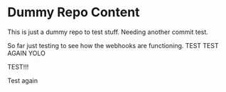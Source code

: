 # Dummy Repo Content
This is just a dummy repo to test stuff. Needing another commit test.

So far just testing to see how the webhooks are functioning.
TEST
TEST AGAIN
YOLO

TEST!!!

Test again

